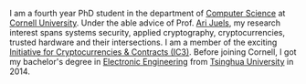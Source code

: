 I am a fourth year PhD student in the department of
[Computer Science](http://cs.cornell.edu) at
[Cornell University](http://www.cornell.edu/).
Under the able advice of Prof. [Ari Juels](http://arijuels.com),
my research interest spans systems security, applied cryptography, cryptocurrencies, trusted hardware and
their intersections. I am a member of the exciting
[Initiative for Cryptocurrencies & Contracts (IC3)](http://initc3.org/).
Before joining Cornell, I got my bachelor's degree in
[Electronic Engineering](http://www.tsinghua.edu.cn/publish/eeen/) from
[Tsinghua University](http://www.tsinghua.edu.cn/publish/newthuen) in 2014.
